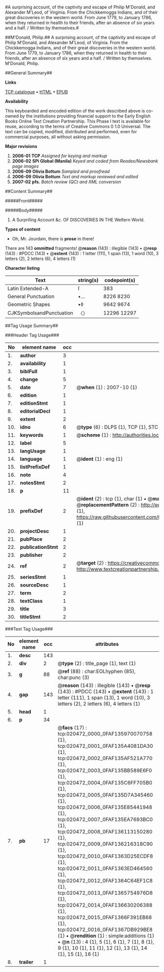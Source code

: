 #A surprising account, of the captivity and escape of Philip M'Donald, and Alexander M'Leod, of Virginia. From the Chickkemogga Indians, and of their great discoveries in the western world. From June 1779, to January 1786, when they returned in health to their friends, after an absence of six years and a half. / Written by themselves.#

##M'Donald, Philip.##
A surprising account, of the captivity and escape of Philip M'Donald, and Alexander M'Leod, of Virginia. From the Chickkemogga Indians, and of their great discoveries in the western world. From June 1779, to January 1786, when they returned in health to their friends, after an absence of six years and a half. / Written by themselves.
M'Donald, Philip.

##General Summary##

**Links**

[TCP catalogue](http://www.ota.ox.ac.uk/tcp/)  • 
[HTML](http://tei.it.ox.ac.uk/tcp/Texts-HTML/free/N15/N15996.html)  • 
[EPUB](http://tei.it.ox.ac.uk/tcp/Texts-EPUB/free/N15/N15996.epub)

**Availability**

This keyboarded and encoded edition of the
	       work described above is co-owned by the institutions
	       providing financial support to the Early English Books
	       Online Text Creation Partnership. This Phase I text is
	       available for reuse, according to the terms of Creative
	       Commons 0 1.0 Universal. The text can be copied,
	       modified, distributed and performed, even for
	       commercial purposes, all without asking permission.

**Major revisions**

1. __2006-01__ __TCP__ *Assigned for keying and markup*
1. __2006-02__ __SPi Global (Manila)__ *Keyed and coded from Readex/Newsbank page images*
1. __2006-09__ __Olivia Bottum__ *Sampled and proofread*
1. __2006-09__ __Olivia Bottum__ *Text and markup reviewed and edited*
1. __2007-02__ __pfs.__ *Batch review (QC) and XML conversion*

##Content Summary##

#####Front#####

#####Body#####

1. A Surpriſing Account &c. OF DISCOVERIES IN THE Weſtern World.

**Types of content**

  * Oh, Mr. Jourdain, there is **prose** in there!

There are 143 **ommitted** fragments! 
 @__reason__ (143) : illegible (143)  •  @__resp__ (143) : #PDCC (143)  •  @__extent__ (143) : 1 letter (111), 1 span (13), 1 word (10), 3 letters (2), 2 letters (6), 4 letters (1)

**Character listing**


|Text|string(s)|codepoint(s)|
|---|---|---|
|Latin Extended-A|ſ|383|
|General Punctuation|•…|8226 8230|
|Geometric Shapes|▪◊|9642 9674|
|CJKSymbolsandPunctuation|〈〉|12296 12297|

##Tag Usage Summary##

###Header Tag Usage###

|No|element name|occ|attributes|
|---|---|---|---|
|1.|__author__|3||
|2.|__availability__|1||
|3.|__biblFull__|1||
|4.|__change__|5||
|5.|__date__|7| @__when__ (1) : 2007-10 (1)|
|6.|__edition__|1||
|7.|__editionStmt__|1||
|8.|__editorialDecl__|1||
|9.|__extent__|2||
|10.|__idno__|6| @__type__ (6) : DLPS (1), TCP (1), STC (1), NOTIS (1), IMAGE-SET (1), EVANS-CITATION (1)|
|11.|__keywords__|1| @__scheme__ (1) : http://authorities.loc.gov/ (1)|
|12.|__label__|5||
|13.|__langUsage__|1||
|14.|__language__|1| @__ident__ (1) : eng (1)|
|15.|__listPrefixDef__|1||
|16.|__note__|4||
|17.|__notesStmt__|2||
|18.|__p__|11||
|19.|__prefixDef__|2| @__ident__ (2) : tcp (1), char (1)  •  @__matchPattern__ (2) : ([0-9\-]+):([0-9IVX]+) (1), (.+) (1)  •  @__replacementPattern__ (2) : http://eebo.chadwyck.com/downloadtiff?vid=$1&page=$2 (1), https://raw.githubusercontent.com/textcreationpartnership/Texts/master/tcpchars.xml#$1 (1)|
|20.|__projectDesc__|1||
|21.|__pubPlace__|2||
|22.|__publicationStmt__|2||
|23.|__publisher__|2||
|24.|__ref__|2| @__target__ (2) : https://creativecommons.org/publicdomain/zero/1.0/ (1), http://www.textcreationpartnership.org/docs/. (1)|
|25.|__seriesStmt__|1||
|26.|__sourceDesc__|1||
|27.|__term__|2||
|28.|__textClass__|1||
|29.|__title__|3||
|30.|__titleStmt__|2||


###Text Tag Usage###

|No|element name|occ|attributes|
|---|---|---|---|
|1.|__desc__|143||
|2.|__div__|2| @__type__ (2) : title_page (1), text (1)|
|3.|__g__|88| @__ref__ (88) : char:EOLhyphen (85), char:punc (3)|
|4.|__gap__|143| @__reason__ (143) : illegible (143)  •  @__resp__ (143) : #PDCC (143)  •  @__extent__ (143) : 1 letter (111), 1 span (13), 1 word (10), 3 letters (2), 2 letters (6), 4 letters (1)|
|5.|__head__|1||
|6.|__p__|34||
|7.|__pb__|17| @__facs__ (17) : tcp:020472_0000_0FAF135970070758 (1), tcp:020472_0001_0FAF135A4081DA30 (1), tcp:020472_0002_0FAF135AF521A770 (1), tcp:020472_0003_0FAF135BB589E6F0 (1), tcp:020472_0004_0FAF135C6FF705B0 (1), tcp:020472_0005_0FAF135D7A345460 (1), tcp:020472_0006_0FAF135E85441948 (1), tcp:020472_0007_0FAF135EA7693BC0 (1), tcp:020472_0008_0FAF136113150280 (1), tcp:020472_0009_0FAF136216318C90 (1), tcp:020472_0010_0FAF1363D25ECDF8 (1), tcp:020472_0011_0FAF1363ED464560 (1), tcp:020472_0012_0FAF1364C64EF1C8 (1), tcp:020472_0013_0FAF1365754976D8 (1), tcp:020472_0014_0FAF136630206388 (1), tcp:020472_0015_0FAF1366F391EB68 (1), tcp:020472_0016_0FAF1367DB929BE8 (1)  •  @__rendition__ (1) : simple:additions (1)  •  @__n__ (13) : 4 (1), 5 (1), 6 (1), 7 (1), 8 (1), 9 (1), 10 (1), 11 (1), 12 (1), 13 (1), 14 (1), 15 (1), 16 (1)|
|8.|__trailer__|1||
